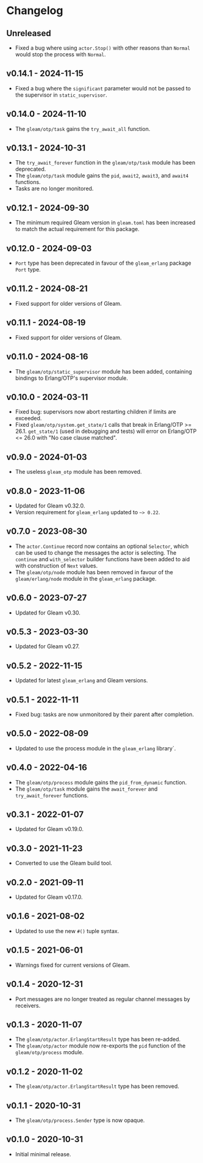# Changelog

## Unreleased

- Fixed a bug where using `actor.Stop()` with other reasons than `Normal`
  would stop the process with `Normal`.

## v0.14.1 - 2024-11-15

- Fixed a bug where the `significant` parameter would not be passed to the
  supervisor in `static_supervisor`.

## v0.14.0 - 2024-11-10

- The `gleam/otp/task` gains the `try_await_all` function.

## v0.13.1 - 2024-10-31

- The `try_await_forever` function in the `gleam/otp/task` module has been
  deprecated.
- The `gleam/otp/task` module gains the `pid`, `await2`, `await3`, and `await4`
  functions.
- Tasks are no longer monitored.

## v0.12.1 - 2024-09-30

- The minimum required Gleam version in `gleam.toml` has been increased to match
  the actual requirement for this package.

## v0.12.0 - 2024-09-03

- `Port` type has been deprecated in favour of the `gleam_erlang`
  package `Port` type.

## v0.11.2 - 2024-08-21

- Fixed support for older versions of Gleam.

## v0.11.1 - 2024-08-19

- Fixed support for older versions of Gleam.

## v0.11.0 - 2024-08-16

- The `gleam/otp/static_supervisor` module has been added, containing bindings
  to Erlang/OTP's supervisor module.

## v0.10.0 - 2024-03-11

- Fixed bug: supervisors now abort restarting children if limits are exceeded.
- Fixed `gleam/otp/system.get_state/1` calls that break in Erlang/OTP >= 26.1.
  `get_state/1` (used in debugging and tests) will error on Erlang/OTP <=
  26.0 with "No case clause matched".

## v0.9.0 - 2024-01-03

- The useless `gleam_otp` module has been removed.

## v0.8.0 - 2023-11-06

- Updated for Gleam v0.32.0.
- Version requirement for `gleam_erlang` updated to `~> 0.22`.

## v0.7.0 - 2023-08-30

- The `actor.Continue` record now contains an optional `Selector`, which can be
  used to change the messages the actor is selecting. The `continue` and
  `with_selector` builder functions have been added to aid with construction of
  `Next` values.
- The `gleam/otp/node` module has been removed in favour of the
  `gleam/erlang/node` module in the `gleam_erlang` package.

## v0.6.0 - 2023-07-27

- Updated for Gleam v0.30.

## v0.5.3 - 2023-03-30

- Updated for Gleam v0.27.

## v0.5.2 - 2022-11-15

- Updated for latest `gleam_erlang` and Gleam versions.

## v0.5.1 - 2022-11-11

- Fixed bug: tasks are now unmonitored by their parent after completion.

## v0.5.0 - 2022-08-09

- Updated to use the process module in the `gleam_erlang` library`.

## v0.4.0 - 2022-04-16

- The `gleam/otp/process` module gains the `pid_from_dynamic` function.
- The `gleam/otp/task` module gains the `await_forever` and `try_await_forever`
  functions.

## v0.3.1 - 2022-01-07

- Updated for Gleam v0.19.0.

## v0.3.0 - 2021-11-23

- Converted to use the Gleam build tool.

## v0.2.0 - 2021-09-11

- Updated for Gleam v0.17.0.

## v0.1.6 - 2021-08-02

- Updated to use the new `#()` tuple syntax.

## v0.1.5 - 2021-06-01

- Warnings fixed for current versions of Gleam.

## v0.1.4 - 2020-12-31

- Port messages are no longer treated as regular channel messages by
  receivers.

## v0.1.3 - 2020-11-07

- The `gleam/otp/actor.ErlangStartResult` type has been re-added.
- The `gleam/otp/actor` module now re-exports the `pid` function of the
  `gleam/otp/process` module.

## v0.1.2 - 2020-11-02

- The `gleam/otp/actor.ErlangStartResult` type has been removed.

## v0.1.1 - 2020-10-31

- The `gleam/otp/process.Sender` type is now opaque.

## v0.1.0 - 2020-10-31

- Initial minimal release.
